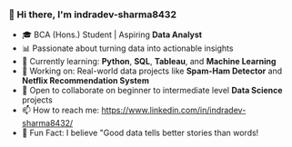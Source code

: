 ### 👋 Hi there, I'm **indradev-sharma8432**

- 🎓 BCA (Hons.) Student | Aspiring **Data Analyst**
- 📊 Passionate about turning data into actionable insights  
- 🧠 Currently learning: **Python**, **SQL**, **Tableau**, and **Machine Learning**
- 🚀 Working on: Real-world data projects like **Spam-Ham Detector** and **Netflix Recommendation System**
- 🌱 Open to collaborate on beginner to intermediate level **Data Science** projects
- 📫 How to reach me: https://www.linkedin.com/in/indradev-sharma8432/
- 🧩 Fun Fact: I believe "Good data tells better stories than words!

